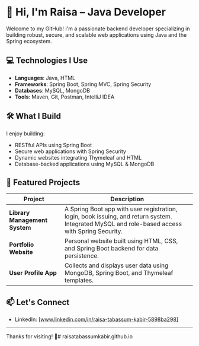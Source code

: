 # 👋 Hi, I'm Raisa – Java Developer

Welcome to my GitHub! I'm a passionate backend developer specializing in building robust, secure, and scalable web applications using Java and the Spring ecosystem.

## 💻 Technologies I Use

- **Languages**: Java, HTML
- **Frameworks**: Spring Boot, Spring MVC, Spring Security
- **Databases**: MySQL, MongoDB
- **Tools**: Maven, Git, Postman, IntelliJ IDEA

## 🛠️ What I Build

I enjoy building:
- RESTful APIs using Spring Boot
- Secure web applications with Spring Security
- Dynamic websites integrating Thymeleaf and HTML
- Database-backed applications using MySQL & MongoDB

## 📂 Featured Projects

| Project | Description |
|--------|-------------|
| **Library Management System** | A Spring Boot app with user registration, login, book issuing, and return system. Integrated MySQL and role-based access with Spring Security. |
| **Portfolio Website** | Personal website built using HTML, CSS, and Spring Boot backend for data persistence. |
| **User Profile App** | Collects and displays user data using MongoDB, Spring Boot, and Thymeleaf templates. |

## 📫 Let's Connect

- LinkedIn: [www.linkedin.com/in/raisa-tabassum-kabir-5898ba298]


---

Thanks for visiting! 🚀# raisatabassumkabir.github.io
